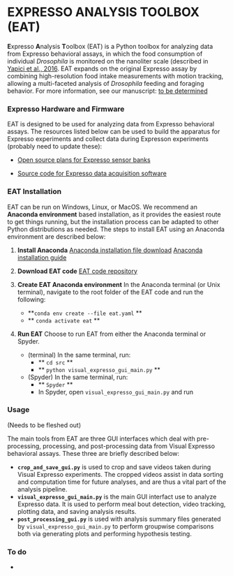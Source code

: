 # EXPRESSO ANALYSIS TOOLBOX (EAT) #

**E**xpresso **A**nalysis **T**oolbox (EAT) is a Python toolbox for analyzing data from Expresso behavioral assays, in which the food consumption of individual *Drosophila* is monitored on the nanoliter scale (described in [Yapici et al., 2016](https://doi.org/10.1016/j.cell.2016.02.061). EAT expands on the original Expresso assay by combining high-resolution food intake measurements with motion tracking, allowing a multi-faceted analysis of *Drosophila* feeding and foraging behavior. For more information, see our manuscript: [to be determined](http://yapicilab.com/research-projects.html) 

### Expresso Hardware and Firmware ###

EAT is designed to be used for analyzing data from Expresso behavioral assays. The resources listed below can be used to build the apparatus for Expresso experiments and collect data during Expresson experiments (probably need to update these):

* [Open source plans for Expresso sensor banks](http://public.iorodeo.com/docs/expresso/hardware_design_files.html)

* [Source code for Expresso data acquisition software](http://public.iorodeo.com/docs/expresso/device_software.html)

### EAT Installation ###

EAT can be run on Windows, Linux, or MacOS. We recommend an **Anaconda environment** based installation, as it provides the easiest route to get things running, but the installation process can be adapted to other Python distributions as needed. The steps to install EAT using an Anaconda environment are described below:

1. **Install Anaconda** [Anaconda installation file download](https://www.anaconda.com/products/individual) [Anaconda installation guide](https://docs.anaconda.com/anaconda/install/) 

2. **Download EAT code** [EAT code repository](https://bitbucket.org/samcwhitehead/visual_expresso_gui/src/master/)

3. **Create EAT Anaconda environment** In the Anaconda terminal (or Unix terminal), navigate to the root folder of the EAT code and run the following:
	* **`conda env create --file eat.yaml` **
	* ** `conda activate eat` **

4. **Run EAT** Choose to run EAT from either the Anaconda terminal or Spyder.
	* (terminal) In the same terminal, run:
		* ** `cd src` **
		* ** `python visual_expresso_gui_main.py` **
	* (Spyder) In the same terminal, run:
		* ** `Spyder` ** 
		* In Spyder, open `visual_expresso_gui_main.py` and run
	
### Usage ###
(Needs to be fleshed out)

The main tools from EAT are three GUI interfaces which deal with pre-processing, processing, and post-processing data from Visual Expresso behavioral assays. These three are briefly described below:

* **`crop_and_save_gui.py`** is used to crop and save videos taken during Visual Expresso experiments. The cropped videos assist in data sorting and computation time for future analyses, and are thus a vital part of the analysis pipeline.
* **`visual_expresso_gui_main.py`** is the main GUI interfact use to analyze Expresso data. It is used to perform meal bout detection, video tracking, plotting data, and saving analysis results.
* **`post_processing_gui.py`** is used with analysis summary files generated by `visual_expresso_gui_main.py` to perform groupwise comparisons both via generating plots and performing hypothesis testing.

### To do ###
*